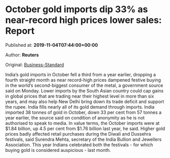 
# October gold imports dip 33% as near-record high prices lower sales: Report

Published at: **2019-11-04T07:44:00+00:00**

Author: **Reuters**

Original: [Business-Standard](https://www.business-standard.com/article/markets/october-gold-imports-dip-33-as-near-record-high-prices-lower-sales-report-119110400386_1.html)

India’s gold imports in October fell a third from a year earlier, dropping a fourth straight month as near record-high prices dampened festive buying in the world’s second-biggest consumer of the metal, a government source said on Monday.
Lower imports by the South Asian country could cap gains in global prices that are trading near their highest level in more than six years, and may also help New Delhi bring down its trade deficit and support the rupee.
India fills nearly all of its gold demand through imports.
India imported 38 tonnes of gold in October, down 33 per cent from 57 tonnes a year earlier, the source said on condition of anonymity as he is not authorised to speak to media.
In value terms, the October imports were at $1.84 billion, up 4.5 per cent from $1.76 billion last year, he said.
Higher gold prices badly affected retail purchases during the Diwali and Dussehra festivals, said Surendra Mehta, secretary of the India Bullion and Jewellers Association. This year Indians celebrated both the festivals - for which buying gold is considered auspicious - last month.
